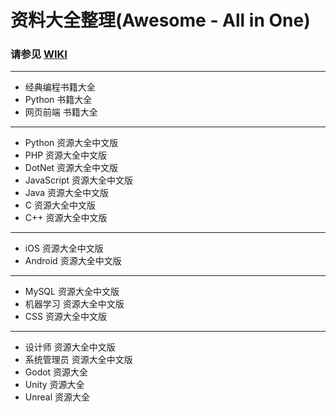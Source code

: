 ﻿# 资料大全整理(Awesome - All in One)

### 请参见 [WIKI](https://github.com/duzhi5368/AwesomeAllInOne/wiki)

___
- 经典编程书籍大全
- Python 书籍大全
- 网页前端 书籍大全
___
- Python 资源大全中文版
- PHP 资源大全中文版
- DotNet 资源大全中文版
- JavaScript 资源大全中文版
- Java 资源大全中文版
- C 资源大全中文版
- C++ 资源大全中文版
___
- iOS 资源大全中文版
- Android 资源大全中文版
___
- MySQL 资源大全中文版
- 机器学习 资源大全中文版
- CSS 资源大全中文版
___
- 设计师 资源大全中文版
- 系统管理员 资源大全中文版
- Godot 资源大全
- Unity 资源大全
- Unreal 资源大全
